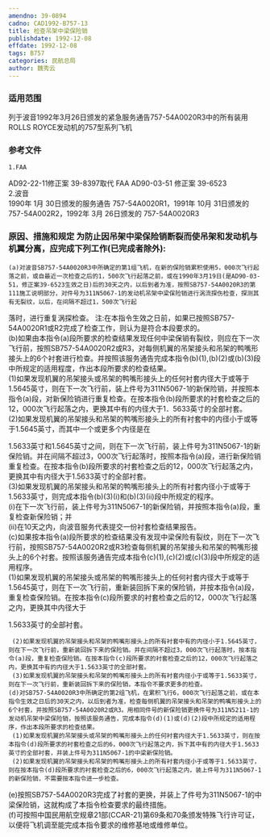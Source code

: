 ```yaml
---
amendno: 39-0894  
cadno: CAD1992-B757-13  
title: 检查吊架中梁保险销  
publishdate: 1992-12-08  
effdate: 1992-12-08  
tags: B757  
categories: 民航总局  
author: 魏秀云  
---
```

  
### 适用范围  
列于波音1992年3月26日颁发的紧急服务通告757-54A0020R3中的所有装用ROLLS ROYCE发动机的757型系列飞机  
  
<!--more-->  
### 参考文件  
    1.FAA  
AD92-22-11修正案 39-8397取代 FAA AD90-03-51 修正案 39-6523  
    2.波音  
1990年 1月 30日颁发的服务通告 757-54A0020R1，1991年 10月 31日颁发的 757-54A002R2，1992年 3月 26日颁发的 757-54A0020R3  
  
### 原因、措施和规定 为防止因吊架中梁保险销断裂而使吊架和发动机与机翼分离，应完成下列工作(已完成者除外):  
    (a)对波音SB757-54A0020R3中所确定的第1组飞机，在新的保险销累积使用5，000次飞行起落之前，或自最近一次检查之后的1，500次飞行起落之前，或在1990年3月19日(是AD90-03-51，修正案39-6523生效之日)后的30天之内，以后到者为准，按照SB757-54A0020R3的第111施工说明部分，对件号为311N5067-1的发动机吊架中梁保险销进行涡流探伤检查，探测其有无裂纹，以后，在间隔不超过1，500次飞行起  
  
落时，进行重复涡探检查。 注:在本指令生效之日前，如果已按照SB757-54A0020R1或R2完成了检查工作，则认为是符合本段要求的。  
(b)如果由本指令(a)段所要求的检查结果发现任何中梁保销有裂纹，则应在下一次飞行前，按照SB757-54A0020R2或R3，对每侧机翼的吊架接头和吊架的鸭嘴形接头上的6个衬套进行检查。并按照该服务通告完成本指令(b)(1),(b)(2)或(b)(3)段中所规定的适用程度，作出本段所要求的检查结果。  
     (1)如果发现机翼的吊架接头或吊架的鸭嘴形接头上的任何衬套内径大于或等于1.5645英寸，则在下一次飞行前，装上件号为311N5067-1的新保险销，并按照本指令(a)段，对新保险销进行重复检查。在按本指令(b)段所要求的衬套检查之后的12，000次飞行起落之内，更换其中有的内径大于1．5633英寸的全部衬套。  
     (2)如果发现机翼的吊架接头和吊架的鸭嘴形接头上的所有衬套中的内径小于或等于1.5645英寸，而其中一个或更多个内径是在  
  
1.5633英寸和1.5645英寸之间，则在下一次飞行前，装上件号为311N5067-1的新保险销。并在间隔不超过3，000次飞行起落时，按照本指令(a)段，进行新保险销重复检查。在按本指令(b)段所要求的衬套检查之后的12，000次飞行起落之内，更换其中有内径大于1.5633英寸的全部衬套。  
     (3)如果发现机翼的吊架接头和吊架的鸭嘴形接头上的所有衬套内径小于或等于1.5633英寸，则完成本指令(b)(3)(i)和(b)(3)(ii)段中所规定的程序。  
      (i)在下一次飞行前，装上件号为311N5067-1的新保险销，并按照本指令(a)段，重复检查新保险销；并  
      (ii)在10天之内，向波音服务代表提交一份衬套检查结果报告。  
 (c)如果按本指令(a)段所要求的检查结果没有发现中梁保险有裂纹，则在下一次飞行前，按照SB757-54A0020R2或R3检查每侧机翼的吊架接头和吊架的鸭嘴形接头上的6个衬套。按照该服务通告完成本指令(c)(1),(c)(2)或(c)(3)段中所规定的适用程序。  
     (1)如果发现机翼的吊架接头或吊架的鸭嘴形接头上的任何衬套内径大于或等于1.5645英寸，则在下一次飞行前，重新装回拆下来的保险销，并按本指令(a)段，重复检查保险销。在按本指令(c)段所要求的衬套检查之后的12，000次飞行起落之内，更换其中内径大于  
  
1.5633英寸的全部衬套。  
  
     (2)如果发现机翼的吊架接头和吊架的鸭嘴形接头上的所有衬套中有的内径小于1.5645英寸，则在下一次飞行前，重新装回拆下来的保险销。并在间隔不超过3，000次飞行起落时，按本指令(a)段，重复检查保险销。在按本指令(c)段所要求的衬套检查之后的12，000次飞行起落之内，更换其中有的内径大于1.5633英寸的全部衬套。  
     (3)如果发现机翼的吊架接头和吊架的鸭嘴形接头上的所有衬套内径小于或等于1.5633英寸，则在下一次飞行前，重新装回拆下来的保险销，本指令不要求更多的检查。  
    (d)对SB757-54A0020R3中所确定的第2组飞机，在累积飞行6，000次飞行起落之前，或在本指令生效之日后的30天之内，以后到者为准，检查每侧机翼的吊架接头和吊架的鸭嘴形接头上的6个衬套，并按照SB757-54A0020R2或R3。用相同件号的新保险销更换件号为311N5211-1的发动机吊架中梁保险销，按照该服务通告，完成本指令(d)(1)或(d)(2)段中所规定的适用程序，作出本段所要求的检查结果。  
     (1)如果发现机翼的吊架接头或吊架的鸭嘴形接头上的任何衬套内径大于1.5633英寸，则在按本指令(d)段所要求的衬套检查之后的6，000次飞行起落之内，拆下其中有的内径大于1.5633英寸的全部衬套，并装上件号为311N5067-1的中梁新保险销。  
     (2)如果发现机翼的吊架接头和吊架的鸭嘴形接头上的所有衬套内径小于或等于1.5633英寸，则在按本指令(d)段所要求的衬套检查之后的6，000次飞行起落之内，装上件号为311N5067-1的新保险销，不需要按本指令进一步检查。  
(e)按照SB757-54A0020R3完成了衬套的更换，并装上了件号为311N5067-1的中梁保险销，这就构成了本指令检查要求的最终措施。  
(f)可按照中国民用航空规章21部(CCAR-21)第69条和70条颁发特殊飞行许可证，以便将飞机调至能完成本指令要求的维修基地或维修单位。  
  
